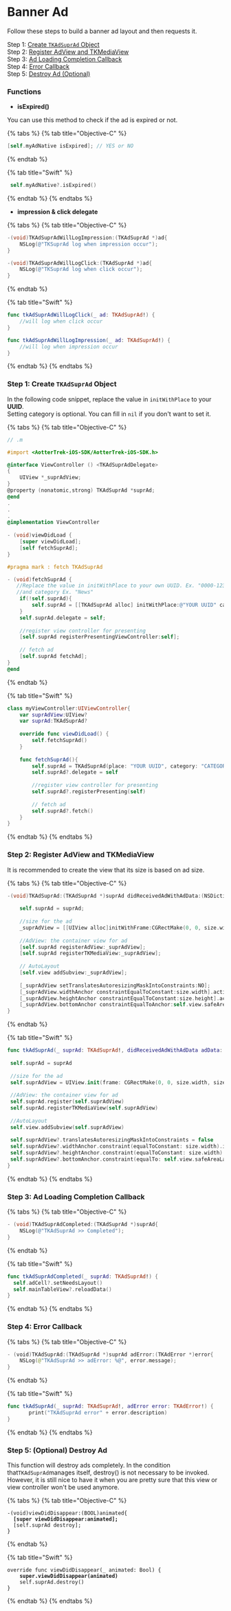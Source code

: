 # Banner Ad

Follow these steps to build a banner ad layout and then requests it.

Step 1: [Create `TKAdSuprAd` Object](../../ad-formats/banner-ad.md#step-1-create-tkadsuprad-object)\
Step 2: [Register AdView and TKMediaView](../../ad-formats/banner-ad.md#step-2-register-adview-and-tkmediaview)\
Step 3: [Ad Loading Completion Callback](../../ad-formats/banner-ad.md#step-3-ad-loading-completion-callback)\
Step 4: [Error Callback](../../ad-formats/banner-ad.md#step-4-error-callback)\
Step 5: [Destroy Ad (Optional)](../../ad-formats/banner-ad.md#step-5-optional-destroy-ad)

### Functions

* **isExpired()**

You can use this method to check if the ad is expired or not.

{% tabs %}
{% tab title="Objective-C" %}
```objectivec
[self.myAdNative isExpired]; // YES or NO
```
{% endtab %}

{% tab title="Swift" %}
```swift
 self.myAdNative?.isExpired()
```
{% endtab %}
{% endtabs %}

* **impression & click delegate**

{% tabs %}
{% tab title="Objective-C" %}
```objectivec
-(void)TKAdSuprAdWillLogImpression:(TKAdSuprAd *)ad{
    NSLog(@"TKSuprAd log when impression occur");
}

-(void)TKAdSuprAdWillLogClick:(TKAdSuprAd *)ad{
    NSLog(@"TKSuprAd log when click occur");
}
```
{% endtab %}

{% tab title="Swift" %}
```swift
func tkAdSuprAdWillLogClick(_ ad: TKAdSuprAd!) {
    //will log when click occur
}

func tkAdSuprAdWillLogImpression(_ ad: TKAdSuprAd!) {
    //will log when impression occur
}
```
{% endtab %}
{% endtabs %}

### Step 1: Create `TKAdSuprAd` Object

In the following code snippet, replace the value in `initWithPlace` to your **UUID**.\
Setting category is optional. You can fill in `nil` if you don't want to set it.

{% tabs %}
{% tab title="Objective-C" %}
```objectivec
// .m

#import <AotterTrek-iOS-SDK/AotterTrek-iOS-SDK.h>

@interface ViewController () <TKAdSuprAdDelegate>
{
    UIView *_suprAdView;
}
@property (nonatomic,strong) TKAdSuprAd *suprAd;
@end
.
.
.
@implementation ViewController
  
- (void)viewDidLoad {
    [super viewDidLoad];
    [self fetchSuprAd];
}

#pragma mark : fetch TKAdSuprAd

- (void)fetchSuprAd {
   //Replace the value in initWithPlace to your own UUID. Ex. "0000-12345-6789-000"
   //and category Ex. "News"
    if(!self.suprAd){
        self.suprAd = [[TKAdSuprAd alloc] initWithPlace:@"YOUR UUID" category:@"CATEGORIES"];
    }
    self.suprAd.delegate = self;
  
    //register view controller for presenting
    [self.suprAd registerPresentingViewController:self];
    
    // fetch ad
    [self.suprAd fetchAd];
}
@end
```
{% endtab %}

{% tab title="Swift" %}
```swift
class myViewController:UIViewController{
    var suprAdView:UIView?
    var suprAd:TKAdSuprAd?
    
    override func viewDidLoad() {
        self.fetchSuprAd()
    }
    
    func fetchSuprAd(){
        self.suprAd = TKAdSuprAd(place: "YOUR UUID", category: "CATEGORIES")
        self.suprAd?.delegate = self
        
        //register view controller for presenting
        self.suprAd?.registerPresenting(self)
        
        // fetch ad
        self.suprAd?.fetch()
    }
}
```
{% endtab %}
{% endtabs %}

### Step 2: Register AdView and TKMediaView

It is recommended to create the view that its size is based on ad size.

{% tabs %}
{% tab title="Objective-C" %}
```objectivec
-(void)TKAdSuprAd:(TKAdSuprAd *)suprAd didReceivedAdWithAdData:(NSDictionary *)adData preferedMediaViewSize:(CGSize)size isVideoAd{
  
    self.suprAd = suprAd;
    
    //size for the ad
    _suprAdView = [[UIView alloc]initWithFrame:CGRectMake(0, 0, size.width, size.height)];
    
    //AdView: the container view for ad
    [self.suprAd registerAdView:_suprAdView];
    [self.suprAd registerTKMediaView:_suprAdView];
    
    // AutoLayout
    [self.view addSubview:_suprAdView];
    
    [_suprAdView setTranslatesAutoresizingMaskIntoConstraints:NO];
    [_suprAdView.widthAnchor constraintEqualToConstant:size.width].active = YES;
    [_suprAdView.heightAnchor constraintEqualToConstant:size.height].active = YES;
    [_suprAdView.bottomAnchor constraintEqualToAnchor:self.view.safeAreaLayoutGuide.bottomAnchor].active = YES;
}
```
{% endtab %}

{% tab title="Swift" %}
```swift
func tkAdSuprAd(_ suprAd: TKAdSuprAd!, didReceivedAdWithAdData adData: [AnyHashable : Any]!, preferedMediaViewSize size: CGSize, isVideoAd: Bool) {
 
 self.suprAd = suprAd
 
 //size for the ad
 self.suprAdView = UIView.init(frame: CGRectMake(0, 0, size.width, size.height))
 
 //AdView: the container view for ad
 self.suprAd.register(self.suprAdView)
 self.suprAd.registerTKMediaView(self.suprAdView)
 
 //AutoLayout
 self.view.addSubview(self.suprAdView)
 
 self.suprAdView?.translatesAutoresizingMaskIntoConstraints = false
 self.suprAdView?.widthAnchor.constraint(equalToConstant: size.width).isActive = true
 self.suprAdView?.heightAnchor.constraint(equalToConstant: size.width).isActive = true
 self.suprAdView?.bottomAnchor.constraint(equalTo: self.view.safeAreaLayoutGuide.bottomAnchor).isActive = true
}
```
{% endtab %}
{% endtabs %}

### Step 3: Ad Loading Completion Callback

{% tabs %}
{% tab title="Objective-C" %}
```objectivec
- (void)TKAdSuprAdCompleted:(TKAdSuprAd *)suprAd{
    NSLog(@"TKAdSuprAd >> Completed");
}
```
{% endtab %}

{% tab title="Swift" %}
```swift
func tkAdSuprAdCompleted(_ suprAd: TKAdSuprAd!) {
  self.adCell?.setNeedsLayout()
  self.mainTableView?.reloadData()
}
```
{% endtab %}
{% endtabs %}

### Step 4: Error Callback

{% tabs %}
{% tab title="Objective-C" %}
```swift
- (void)TKAdSuprAd:(TKAdSuprAd *)suprAd adError:(TKAdError *)error{
    NSLog(@"TKAdSuprAd >> adError: %@", error.message);
}
```
{% endtab %}

{% tab title="Swift" %}
```swift
func tkAdSuprAd(_ suprAd: TKAdSuprAd!, adError error: TKAdError!) {
       print("TKAdSuprAd error" + error.description)
}
```
{% endtab %}
{% endtabs %}

### Step 5: (Optional) Destroy Ad

This function will destroy ads completely. In the condition that`TKAdSuprAd`manages itself, destroy() is not necessary to be invoked. However, it is still nice to have it when you are pretty sure that this view or view controller won't be used anymore.

{% tabs %}
{% tab title="Objective-C" %}
<pre class="language-objectivec"><code class="lang-objectivec">-(void)viewDidDisappear:(BOOL)animated{
<strong>  [super viewDidDisappear:animated];
</strong>  [self.suprAd destroy];
}
</code></pre>
{% endtab %}

{% tab title="Swift" %}
<pre class="language-swift"><code class="lang-swift">override func viewDidDisappear(_ animated: Bool) {
<strong>    super.viewDidDisappear(animated)
</strong>    self.suprAd.destroy()
}
</code></pre>
{% endtab %}
{% endtabs %}

###
